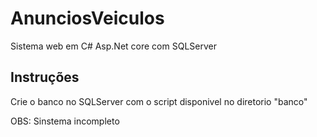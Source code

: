 # AnunciosVeiculos

Sistema web em C# Asp.Net core com SQLServer

## Instruções 

Crie o banco no SQLServer com o script disponivel no diretorio "banco"

OBS: Sinstema incompleto

